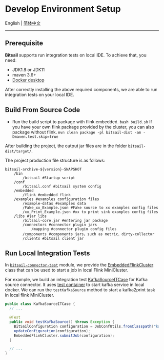# Develop Environment Setup
English | [简体中文](/zh/documents/start/env_setup.md)

-----

## Prerequisite

**Bitsail** supports run integration tests on local IDE. To achieve that, you need:

- JDK1.8 or JDK11
- maven 3.6+
- [Docker desktop](https://www.docker.com/products/docker-desktop/)

After correctly installing the above required components, we are able to run integration tests on your local IDE.

## Build From Source Code
- Run the build script to package with flink embedded.
  `bash build.sh`
  If you have your own flink package provided by the cluster, you can also package without flink.
  `mvn clean package -pl bitsail-dist -am -Dmaven.test.skip=true`

After building the project, the output jar files are in the folder `bitsail-dist/target/`.

The project production file structure is as follows:

``` simple
bitsail-archive-${version}-SNAPSHOT    
    /bin  
        /bitsail #Startup script
    /conf
        /bitsail.conf #bitsail system config
    /embedded
        /flink #embedded flink
    /examples #examples configuration files
        /example-datas #examples data
        /Fake_xx_Example.json #Fake source to xx examples config files
        /xx_Print_Example.json #xx to print sink examples config files
    /libs #jar libs
        /bitsail-core.jar #entering jar package
        /connectors #connector plugin jars
            /mapping #connector plugin config files
        /components #components jars，such as metric、dirty-collector
        /clients #bitsail client jar
```

## Run Local Integration Tests

In [`bitsail-connector-test`](https://github.com/bytedance/bitsail/tree/master/bitsail-test/bitsail-connector-test) module, we provide the [EmbeddedFlinkCluster](https://github.com/bytedance/bitsail/blob/master/bitsail-test/bitsail-connector-test/src/main/java/com/bytedance/bitsail/test/connector/test/EmbeddedFlinkCluster.java) class that can be used to start a job in local Flink MiniCluster.


For example, we build an integration test [KafkaSourceITCase](https://github.com/bytedance/bitsail/blob/master/bitsail-connectors/bitsail-connectors-legacy/bitsail-connector-kafka/src/test/java/com/bytedance/bitsail/connector/legacy/kafka/source/KafkaSourceITCase.java) for Kafka source connector.
It uses [test container](https://www.testcontainers.org/modules/kafka/) to start kafka service in local docker.
We can run the `testKafkaSource` method to start a kafka2print task in local flink MiniCluster.

```java
public class KafkaSourceITCase {
  // ...

  @Test
  public void testKafkaSource() throws Exception {
    BitSailConfiguration configuration = JobConfUtils.fromClasspath("kafka_to_print.json");
    updateConfiguration(configuration);
    EmbeddedFlinkCluster.submitJob(configuration);
  }

  // ...
}
```